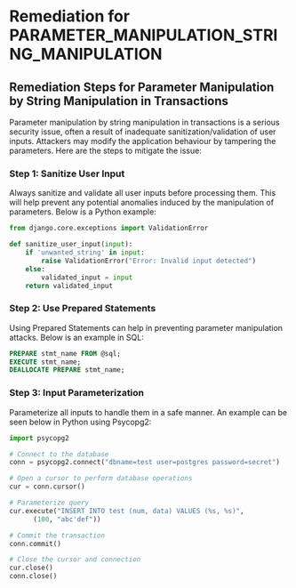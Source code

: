 # Remediation for PARAMETER_MANIPULATION_STRING_MANIPULATION

## Remediation Steps for Parameter Manipulation by String Manipulation in Transactions

Parameter manipulation by string manipulation in transactions is a serious security issue, often a result of inadequate sanitization/validation of user inputs. Attackers may modify the application behaviour by tampering the parameters. Here are the steps to mitigate the issue:

### Step 1: Sanitize User Input
Always sanitize and validate all user inputs before processing them. This will help prevent any potential anomalies induced by the manipulation of parameters. Below is a Python example:

```python
from django.core.exceptions import ValidationError

def sanitize_user_input(input):
    if 'unwanted_string' in input:
        raise ValidationError("Error: Invalid input detected")
    else:
        validated_input = input
    return validated_input
```

### Step 2: Use Prepared Statements
Using Prepared Statements can help in preventing parameter manipulation attacks. Below is an example in SQL:

```sql
PREPARE stmt_name FROM @sql;
EXECUTE stmt_name;
DEALLOCATE PREPARE stmt_name;
```

### Step 3: Input Parameterization
Parameterize all inputs to handle them in a safe manner. An example can be seen below in Python using Psycopg2:

```python
import psycopg2

# Connect to the database
conn = psycopg2.connect("dbname=test user=postgres password=secret")

# Open a cursor to perform database operations
cur = conn.cursor()

# Parameterize query
cur.execute("INSERT INTO test (num, data) VALUES (%s, %s)",
      (100, "abc'def"))

# Commit the transaction
conn.commit()

# Close the cursor and connection
cur.close()
conn.close()
```